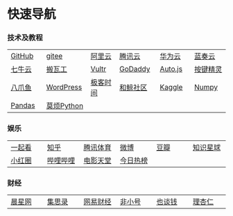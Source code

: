 # 快速导航

<!-- toc -->

### 技术及教程

<table>
	<!-- <caption style="font-weight: bold;">纯CSS table表格 thead固定 tbody滚动</caption> -->
    <tr>
        <td width= "100"><a title="GitHub: Where the world builds software" href="https://github.com/" target="_blank">GitHub</a></td>
        <td width= "100"><a title="Software Development and Collaboration Platform" href="https://gitee.com/" target="_blank">gitee</a></td>
        <td width= "100"><a title="阿里云" href="http://aliyun.com/" target="_blank">阿里云</a></td>
        <td width= "100"><a title="腾讯云" href="https://cloud.tencent.com/" target="_blank">腾讯云</a></td>
        <td width= "100"><a title="华为云" href="https://www.huaweicloud.com/" target="_blank">华为云</a></td>
        <td width= "100"><a title="蓝奏云" href="https://www.lanzous.com/" target="_blank">蓝奏云</a></td>
    </tr>
    <tr>
        <td width= "100"><a title="七牛云" href="https://www.qiniu.com/" target="_blank">七牛云</a></td>
        <td width= "100"><a title="Mass VPS hosting on Enterprise equipment" href="https://bwh88.net/" target="_blank">搬瓦工</a></td>
        <td width= "100"><a title="Cloud Servers and Cloud Hosting" href="https://www.vultr.com/" target="_blank">Vultr</a></td>
        <td width= "100"><a title="GoDaddy" href="https://sg.godaddy.com/" target="_blank">GoDaddy</a></td>
        <td width= "100"><a title="Auto.js" href="https://www.autojs.org/" target="_blank">Auto.js</a></td>
        <td width= "100"><a title="按键精灵" href="http://www.anjian.com/" target="_blank">按键精灵</a></td>
    </tr>
	<tr>
        <td width= "100"><a title="八爪鱼" href="https://www.bazhuayu.com/" target="_blank">八爪鱼</a></td>
        <td width= "100"><a title="WordPress" href="https://wordpress.org/" target="_blank">WordPress</a></td>
        <td width= "100"><a title="极客时间" href="https://time.geekbang.org/" target="_blank">极客时间</a></td>
        <td width= "100"><a title="和鲸社区" href="https://www.kesci.com/" target="_blank">和鲸社区</a></td>
        <td width= "100"><a title="Kaggle" href="https://www.kaggle.com/" target="_blank">Kaggle</a></td>
        <td width= "100"><a title="Numpy" href="https://www.numpy.org.cn/" target="_blank">Numpy</a></td>
    </tr>
    <tr>
        <td width= "100"><a title="Pandas" href="https://www.pypandas.cn/" target="_blank">Pandas</a></td>
        <td width= "100"><a title="莫烦Python" href="https://mofanpy.com/" target="_blank">莫烦Python</a></td>
    </tr>
</table>

### 娱乐

<table>
    <tr>
        <td width= "100"><a title="一起看" href="https://www.huya.com/g/2135" target="_blank">一起看</a></td>
        <td width= "100"><a title="知乎" href="https://www.zhihu.com/" target="_blank">知乎</a></td>
        <td width= "100"><a title="腾讯体育" href="https://sports.qq.com/nba/" target="_blank">腾讯体育</a></td>
        <td width= "100"><a title="微博" href="https://www.weibo.com/login.php" target="_blank">微博</a></td>
        <td width= "100"><a title="豆瓣" href="https://www.douban.com/" target="_blank">豆瓣</a></td>
        <td width= "100"><a title="知识星球" href="https://zsxq.com/" target="_blank">知识星球</a></td>
    </tr>
    <tr>
        <td width= "100"><a title="小红圈" href="https://www.red-ring.cn/group/14586" target="_blank">小红圈</a></td>
        <td width= "100"><a title="哔哩哔哩" href="https://www.bilibili.com/" target="_blank">哔哩哔哩</a></td>
        <td width= "100"><a title="电影天堂" href="https://www.dytt8.net/index.htm" target="_blank">电影天堂</a></td>
        <td width= "100"><a title="今日热榜" href="https://tophub.today/" target="_blank">今日热榜</a></td>
    </tr>    
</table>

### 财经

<table>
    <tr>
        <td width= "100"><a title="晨星网" href="http://cn.morningstar.com/main/default.aspx" target="_blank">晨星网</a></td>
        <td width= "100"><a title="集思录" href="https://www.jisilu.cn/" target="_blank">集思录</a></td>
        <td width= "100"><a title="网易财经" href="https://money.163.com/" target="_blank">网易财经</a></td>
        <td width= "100"><a title="比特币行情价格" href="https://www.feixiaohao.com/" target="_blank">非小号</a></td>
        <td width= "100"><a title="也谈钱" href="https://yetanqian.gitee.io/fire-guide/#/xingqiu1787/" target="_blank">也谈钱</a></td>
        <td width= "100"><a title="用数据认知世界" href="https://www.lixinger.com/" target="_blank">理杏仁</a></td>
    </tr> 
</table>
